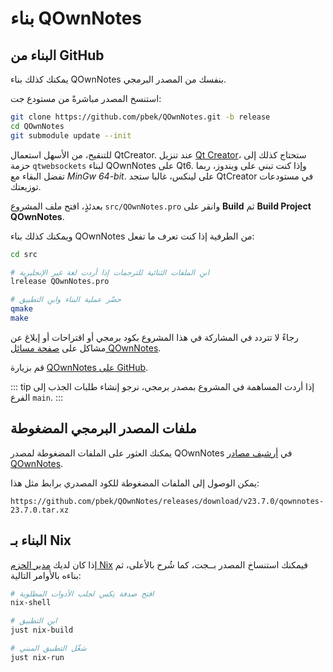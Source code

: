 # بناء QOwnNotes

## البناء من GitHub

يمكنك كذلك بناء QOwnNotes بنفسك من المصدر البرمجي.

استنسخ المصدر مباشرةً من مستودع جت:

```bash
git clone https://github.com/pbek/QOwnNotes.git -b release
cd QOwnNotes
git submodule update --init
```

للتنقيح، من الأسهل استعمال QtCreator. عند تنزيل [Qt Creator](https://www.qt.io/download-qt-installer-oss)، ستحتاج كذلك إلى حزمة `qtwebsockets` لبناء QOwnNotes على Qt6. وإذا كنت تبني على ويندوز، ربما تفضل البقاء مع *MinGw 64-bit*. على لينكس، غالبا ستجد QtCreator في مستودعات توزيعتك.

بعدئذٍ، افتح ملف المشروع `src/QOwnNotes.pro` وانقر على **Build** ثم **Build Project QOwnNotes**.

ويمكنك كذلك بناء QOwnNotes من الطرفية إذا كنت تعرف ما تفعل:

```bash
cd src

# ابنِ الملفات الثنائية للترجمات إذا أردت لغة غير الإنجليزية
lrelease QOwnNotes.pro

# حضّر عملية البناء وابنِ التطبيق
qmake
make
```

رجاءً لا تتردد في المشاركة في هذا المشروع بكود برمجي أو اقتراحات أو إبلاغ عن مشاكل على [صفحة مسائل QOwnNotes](https://github.com/pbek/QOwnNotes/issues).

قم بزيارة [QOwnNotes على GitHub](https://github.com/pbek/QOwnNotes).

::: tip
إذا أردت المساهمة في المشروع بمصدر برمجي، نرجو إنشاء طلبات الجذب إلى الفرع `main`.
:::

## ملفات المصدر البرمجي المضغوطة

يمكنك العثور على الملفات المضغوطة لمصدر QOwnNotes في [أرشيف مصادر QOwnNotes](https://github.com/pbek/QOwnNotes/releases).

يمكن الوصول إلى الملفات المضغوطة للكود المصدري برابط مثل هذا:

`https://github.com/pbek/QOwnNotes/releases/download/v23.7.0/qownnotes-23.7.0.tar.xz`

## البناء بـ&nbsp;Nix

إذا كان لديك [مدير الحزم Nix](https://wiki.nixos.org/wiki/Nix_package_manager) فيمكنك استنساخ المصدر بــجت، كما شُرح بالأعلى، ثم بناءه بالأوامر التالية:

```bash
# افتح صدفة نِكس لجلب الأدوات المطلوبة
nix-shell

# ابنِ التطبيق
just nix-build

# شغّل التطبيق المبني
just nix-run
```
